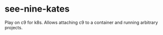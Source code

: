 # see-nine-kates
Play on c9 for k8s. Allows attaching c9 to a container and running arbitrary projects.
